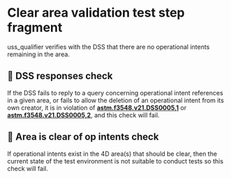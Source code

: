 # Clear area validation test step fragment

uss_qualifier verifies with the DSS that there are no operational intents remaining in the area.

## 🛑 DSS responses check

If the DSS fails to reply to a query concerning operational intent references in a given area, or fails to allow the deletion of
an operational intent from its own creator, it is in violation of **[astm.f3548.v21.DSS0005,1](../../../requirements/astm/f3548/v21.md)**
or **[astm.f3548.v21.DSS0005,2](../../../requirements/astm/f3548/v21.md)**, and this check will fail.

## 🛑 Area is clear of op intents check

If operational intents exist in the 4D area(s) that should be clear, then the current state of the test environment is not suitable to conduct tests so this check will fail.
